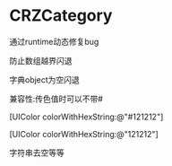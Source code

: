 # CRZCategory
通过runtime动态修复bug

防止数组越界闪退

字典object为空闪退

兼容性:传色值时可以不带# 

[UIColor colorWithHexString:@"#121212"]

[UIColor colorWithHexString:@"121212"]

字符串去空等等
